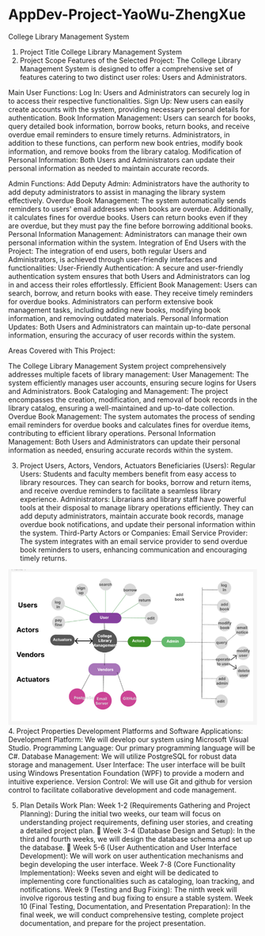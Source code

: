 # AppDev-Project-YaoWu-ZhengXue
College Library Management System
1. Project Title
College Library Management System
2. Project Scope
Features of the Selected Project:
The College Library Management System is designed to offer a comprehensive set of features catering to two distinct user roles: Users and Administrators.

Main User Functions:
Log In: Users and Administrators can securely log in to access their respective functionalities.
Sign Up: New users can easily create accounts with the system, providing necessary personal details for authentication.
Book Information Management: Users can search for books, query detailed book information, borrow books, return books, and receive overdue email reminders to ensure timely returns. Administrators, in addition to these functions, can perform new book entries, modify book information, and remove books from the library catalog.
Modification of Personal Information: Both Users and Administrators can update their personal information as needed to maintain accurate records.

Admin Functions:
Add Deputy Admin: Administrators have the authority to add deputy administrators to assist in managing the library system effectively.
Overdue Book Management: The system automatically sends reminders to users' email addresses when books are overdue. Additionally, it calculates fines for overdue books. Users can return books even if they are overdue, but they must pay the fine before borrowing additional books.
Personal Information Management: Administrators can manage their own personal information within the system.
Integration of End Users with the Project:
The integration of end users, both regular Users and Administrators, is achieved through user-friendly interfaces and functionalities:
User-Friendly Authentication: A secure and user-friendly authentication system ensures that both Users and Administrators can log in and access their roles effortlessly.
Efficient Book Management: Users can search, borrow, and return books with ease. They receive timely reminders for overdue books. Administrators can perform extensive book management tasks, including adding new books, modifying book information, and removing outdated materials.
Personal Information Updates: Both Users and Administrators can maintain up-to-date personal information, ensuring the accuracy of user records within the system.

Areas Covered with This Project:

The College Library Management System project comprehensively addresses multiple facets of library management:
User Management: The system efficiently manages user accounts, ensuring secure logins for Users and Administrators.
Book Cataloging and Management: The project encompasses the creation, modification, and removal of book records in the library catalog, ensuring a well-maintained and up-to-date collection.
Overdue Book Management: The system automates the process of sending email reminders for overdue books and calculates fines for overdue items, contributing to efficient library operations.
Personal Information Management: Both Users and Administrators can update their personal information as needed, ensuring accurate records within the system.

3. Project Users, Actors, Vendors, Actuators
Beneficiaries (Users):
Regular Users: Students and faculty members benefit from easy access to library resources. They can search for books, borrow and return items, and receive overdue reminders to facilitate a seamless library experience.
Administrators: Librarians and library staff have powerful tools at their disposal to manage library operations efficiently. They can add deputy administrators, maintain accurate book records, manage overdue book notifications, and update their personal information within the system.
Third-Party Actors or Companies:
Email Service Provider: The system integrates with an email service provider to send overdue book reminders to users, enhancing communication and encouraging timely returns.

![Alt text](./image.png)
4. Project Properties
Development Platforms and Software Applications:
Development Platform: We will develop our system using Microsoft Visual Studio.
Programming Language: Our primary programming language will be C#.
Database Management: We will utilize PostgreSQL for robust data storage and management.
User Interface: The user interface will be built using Windows Presentation Foundation (WPF) to provide a modern and intuitive experience.
Version Control: We will use Git and github for version control to facilitate collaborative development and code management.

5. Plan Details
Work Plan:
Week 1-2 (Requirements Gathering and Project Planning): During the initial two weeks, our team will focus on understanding project requirements, defining user stories, and creating a detailed project plan.
	Week 3-4 (Database Design and Setup): In the third and fourth weeks, we will design the database schema and set up the database.
	Week 5-6 (User Authentication and User Interface Development): We will work on user authentication mechanisms and begin developing the user interface.
Week 7-8 (Core Functionality Implementation): Weeks seven and eight will be dedicated to implementing core functionalities such as cataloging, loan tracking, and notifications.
Week 9 (Testing and Bug Fixing): The ninth week will involve rigorous testing and bug fixing to ensure a stable system.
Week 10 (Final Testing, Documentation, and Presentation Preparation): In the final week, we will conduct comprehensive testing, complete project documentation, and prepare for the project presentation.
